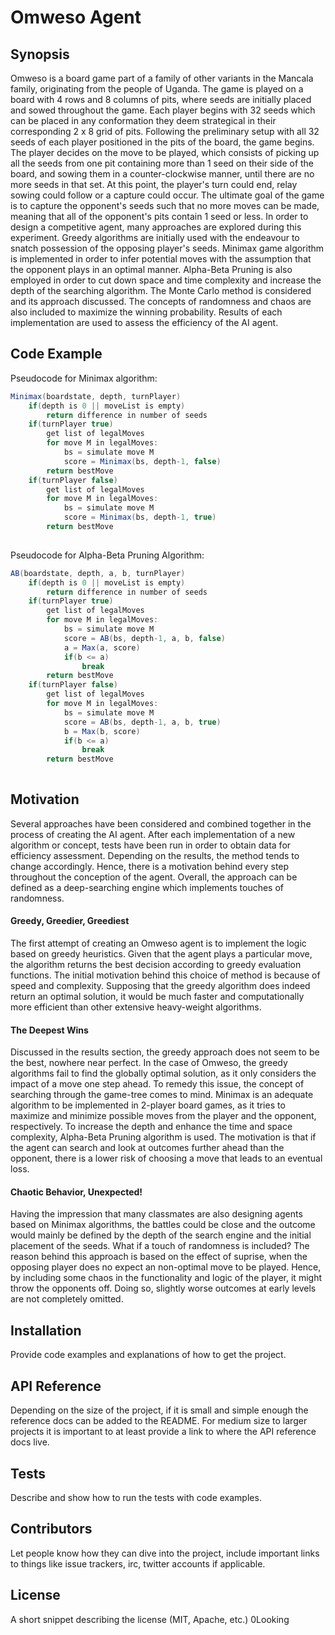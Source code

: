 # Omweso Agent

## Synopsis

Omweso is a board game part of a family of other variants in the Mancala family, originating from the people of Uganda. The game is played on a board with 4 rows and 8 columns of pits, where seeds are initially placed and sowed throughout the game. Each player begins with 32 seeds which can be placed in any conformation they deem strategical in their corresponding 2 x 8 grid of pits. Following the preliminary setup with all 32 seeds of each player positioned in the pits of the board, the game begins. The player decides on the move to be played, which consists of picking up all the seeds from one pit containing more than 1 seed on their side of the board, and sowing them in a counter-clockwise manner, until there are no more seeds in that set. At this point, the player's turn could end, relay sowing could follow or a capture could occur. The ultimate goal of the game is to capture the opponent's seeds such that no more moves can be made, meaning that all of the opponent's pits contain 1 seed or less. In order to design a competitive agent, many approaches are explored during this experiment. Greedy algorithms are initially used with the endeavour to snatch possession of the opposing player's seeds. Minimax game algorithm is implemented in order to infer potential moves with the assumption that the opponent plays in an optimal manner. Alpha-Beta Pruning is also employed in order to cut down space and time complexity and increase the depth of the searching algorithm. The Monte Carlo method is considered and its approach discussed. The concepts of randomness and chaos are also included to maximize the winning probability. Results of each implementation are used to assess the efficiency of the AI agent. 

## Code Example

Pseudocode for Minimax algorithm:

```java
Minimax(boardstate, depth, turnPlayer)
    if(depth is 0 || moveList is empty)
        return difference in number of seeds
    if(turnPlayer true)
        get list of legalMoves
        for move M in legalMoves:
            bs = simulate move M
            score = Minimax(bs, depth-1, false)
        return bestMove
    if(turnPlayer false)
        get list of legalMoves
        for move M in legalMoves:
            bs = simulate move M
            score = Minimax(bs, depth-1, true)
        return bestMove
        
```

Pseudocode for Alpha-Beta Pruning Algorithm:

```java
AB(boardstate, depth, a, b, turnPlayer)
    if(depth is 0 || moveList is empty)
        return difference in number of seeds
    if(turnPlayer true)
        get list of legalMoves
        for move M in legalMoves:
            bs = simulate move M
            score = AB(bs, depth-1, a, b, false)
            a = Max(a, score)
            if(b <= a)
                break
        return bestMove
    if(turnPlayer false)
        get list of legalMoves
        for move M in legalMoves:
            bs = simulate move M
            score = AB(bs, depth-1, a, b, true)
            b = Max(b, score)
            if(b <= a)
                break
        return bestMove
        
```

## Motivation

Several approaches have been considered and combined together in the process of creating the AI agent. After each implementation of a new algorithm or concept, tests have been run in order to obtain data for efficiency assessment. Depending on the results, the method tends to change accordingly. Hence, there is a motivation behind every step throughout the conception of the agent. Overall, the approach can be defined as a deep-searching engine which implements touches of randomness.

#### Greedy, Greedier, Greediest
The first attempt of creating an Omweso agent is to implement the logic based on greedy heuristics. Given that the agent plays a particular move, the algorithm returns the best decision according to greedy evaluation functions. The initial motivation behind this choice of method is because of speed and complexity. Supposing that the greedy algorithm does indeed return an optimal solution, it would be much faster and computationally more efficient than other extensive heavy-weight algorithms. 

#### The Deepest Wins
Discussed in the results section, the greedy approach does not seem to be the best, nowhere near perfect. In the case of Omweso, the greedy algorithms fail to find the globally optimal solution, as it only considers the impact of a move one step ahead. To remedy this issue, the concept of searching through the game-tree comes to mind. Minimax is an adequate algorithm to be implemented in 2-player board games, as it tries to maximize and minimize possible moves from the player and the opponent, respectively. To increase the depth and enhance the time and space complexity, Alpha-Beta Pruning algorithm is used. The motivation is that if the agent can search and look at outcomes further ahead than the opponent, there is a lower risk of choosing a move that leads to an eventual loss. 

#### Chaotic Behavior, Unexpected!
Having the impression that many classmates are also designing agents based on Minimax algorithms, the battles could be close and the outcome would mainly be defined by the depth of the search engine and the initial placement of the seeds. What if a touch of randomness is included? The reason behind this approach is based on the effect of suprise, when the opposing player does no expect an non-optimal move to be played. Hence, by including some chaos in the functionality and logic of the player, it might throw the opponents off. Doing so, slightly worse outcomes at early levels are not completely omitted.

## Installation

Provide code examples and explanations of how to get the project.

## API Reference

Depending on the size of the project, if it is small and simple enough the reference docs can be added to the README. For medium size to larger projects it is important to at least provide a link to where the API reference docs live.

## Tests

Describe and show how to run the tests with code examples.

## Contributors

Let people know how they can dive into the project, include important links to things like issue trackers, irc, twitter accounts if applicable.

## License

A short snippet describing the license (MIT, Apache, etc.)
0Looking
